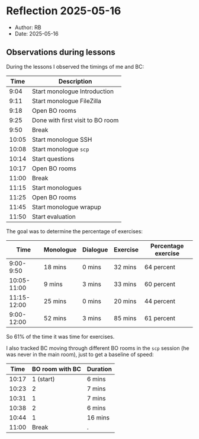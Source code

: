 # Reflection 2025-05-16

- Author: RB
- Date: 2025-05-16

## Observations during lessons

During the lessons I observed the timings of me and BC:

Time |Description
-----|--------------------------------
9:04 |Start monologue Introduction
9:11 |Start monologue FileZilla
9:18 |Open BO rooms
9:25 |Done with first visit to BO room
9:50 |Break
10:05|Start monologue SSH
10:08|Start monologue `scp`
10:14|Start questions
10:17|Open BO rooms
11:00|Break
11:15|Start monologues
11:25|Open BO rooms
11:45|Start monologue wrapup
11:50|Start evaluation

The goal was to determine the percentage of exercises:

Time       |Monologue|Dialogue|Exercise|Percentage exercise
-----------|---------|--------|--------|-------------------
9:00-9:50  |18 mins  |0 mins  |32 mins |64 percent
10:05-11:00|9 mins   |3 mins  |33 mins |60 percent
11:15-12:00|25 mins  |0 mins  |20 mins |44 percent
9:00-12:00 |52 mins  |3 mins  |85 mins |61 percent

So 61% of the time it was time for exercises.

I also tracked BC moving through different BO rooms in the `scp`
session (he was never in the main room), just to get a baseline
of speed:

Time |BO room with BC|Duration
-----|---------------|--------
10:17|1 (start)      |6 mins
10:23|2              |7 mins
10:31|1              |7 mins
10:38|2              |6 mins
10:44|1              |16 mins
11:00|Break          |.

